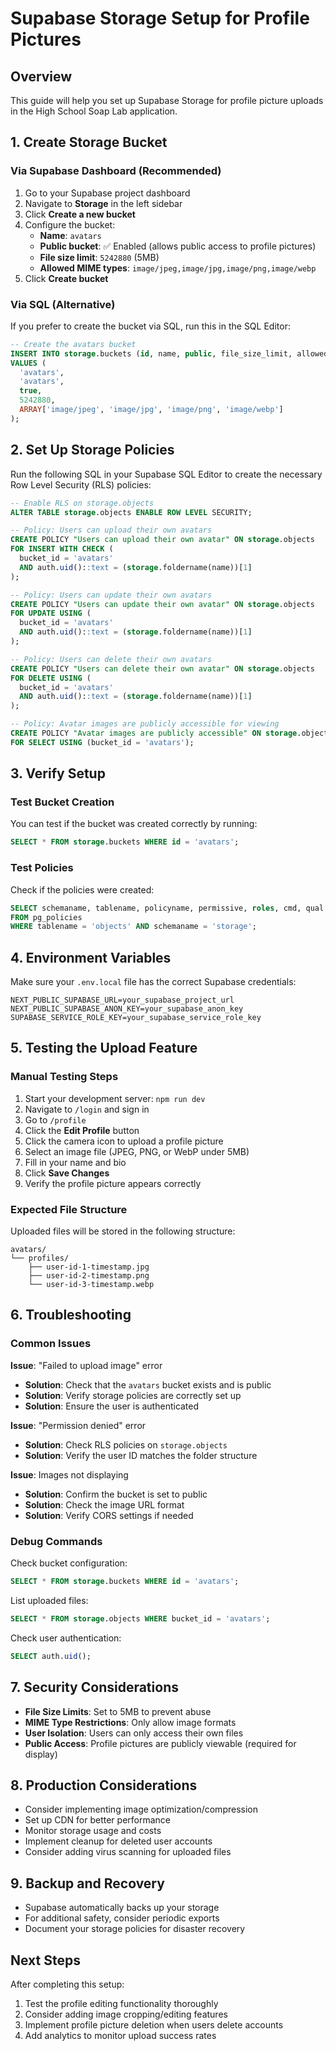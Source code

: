 # Supabase Storage Setup for Profile Pictures

## Overview
This guide will help you set up Supabase Storage for profile picture uploads in the High School Soap Lab application.

## 1. Create Storage Bucket

### Via Supabase Dashboard (Recommended)
1. Go to your Supabase project dashboard
2. Navigate to **Storage** in the left sidebar
3. Click **Create a new bucket**
4. Configure the bucket:
   - **Name**: `avatars`
   - **Public bucket**: ✅ Enabled (allows public access to profile pictures)
   - **File size limit**: `5242880` (5MB)
   - **Allowed MIME types**: `image/jpeg,image/jpg,image/png,image/webp`
5. Click **Create bucket**

### Via SQL (Alternative)
If you prefer to create the bucket via SQL, run this in the SQL Editor:

```sql
-- Create the avatars bucket
INSERT INTO storage.buckets (id, name, public, file_size_limit, allowed_mime_types)
VALUES (
  'avatars',
  'avatars', 
  true,
  5242880,
  ARRAY['image/jpeg', 'image/jpg', 'image/png', 'image/webp']
);
```

## 2. Set Up Storage Policies

Run the following SQL in your Supabase SQL Editor to create the necessary Row Level Security (RLS) policies:

```sql
-- Enable RLS on storage.objects
ALTER TABLE storage.objects ENABLE ROW LEVEL SECURITY;

-- Policy: Users can upload their own avatars
CREATE POLICY "Users can upload their own avatar" ON storage.objects
FOR INSERT WITH CHECK (
  bucket_id = 'avatars' 
  AND auth.uid()::text = (storage.foldername(name))[1]
);

-- Policy: Users can update their own avatars
CREATE POLICY "Users can update their own avatar" ON storage.objects
FOR UPDATE USING (
  bucket_id = 'avatars' 
  AND auth.uid()::text = (storage.foldername(name))[1]
);

-- Policy: Users can delete their own avatars
CREATE POLICY "Users can delete their own avatar" ON storage.objects
FOR DELETE USING (
  bucket_id = 'avatars' 
  AND auth.uid()::text = (storage.foldername(name))[1]
);

-- Policy: Avatar images are publicly accessible for viewing
CREATE POLICY "Avatar images are publicly accessible" ON storage.objects
FOR SELECT USING (bucket_id = 'avatars');
```

## 3. Verify Setup

### Test Bucket Creation
You can test if the bucket was created correctly by running:

```sql
SELECT * FROM storage.buckets WHERE id = 'avatars';
```

### Test Policies
Check if the policies were created:

```sql
SELECT schemaname, tablename, policyname, permissive, roles, cmd, qual 
FROM pg_policies 
WHERE tablename = 'objects' AND schemaname = 'storage';
```

## 4. Environment Variables

Make sure your `.env.local` file has the correct Supabase credentials:

```env
NEXT_PUBLIC_SUPABASE_URL=your_supabase_project_url
NEXT_PUBLIC_SUPABASE_ANON_KEY=your_supabase_anon_key
SUPABASE_SERVICE_ROLE_KEY=your_supabase_service_role_key
```

## 5. Testing the Upload Feature

### Manual Testing Steps
1. Start your development server: `npm run dev`
2. Navigate to `/login` and sign in
3. Go to `/profile`
4. Click the **Edit Profile** button
5. Click the camera icon to upload a profile picture
6. Select an image file (JPEG, PNG, or WebP under 5MB)
7. Fill in your name and bio
8. Click **Save Changes**
9. Verify the profile picture appears correctly

### Expected File Structure
Uploaded files will be stored in the following structure:
```
avatars/
└── profiles/
    ├── user-id-1-timestamp.jpg
    ├── user-id-2-timestamp.png
    └── user-id-3-timestamp.webp
```

## 6. Troubleshooting

### Common Issues

**Issue**: "Failed to upload image" error
- **Solution**: Check that the `avatars` bucket exists and is public
- **Solution**: Verify storage policies are correctly set up
- **Solution**: Ensure the user is authenticated

**Issue**: "Permission denied" error
- **Solution**: Check RLS policies on `storage.objects`
- **Solution**: Verify the user ID matches the folder structure

**Issue**: Images not displaying
- **Solution**: Confirm the bucket is set to public
- **Solution**: Check the image URL format
- **Solution**: Verify CORS settings if needed

### Debug Commands

Check bucket configuration:
```sql
SELECT * FROM storage.buckets WHERE id = 'avatars';
```

List uploaded files:
```sql
SELECT * FROM storage.objects WHERE bucket_id = 'avatars';
```

Check user authentication:
```sql
SELECT auth.uid();
```

## 7. Security Considerations

- **File Size Limits**: Set to 5MB to prevent abuse
- **MIME Type Restrictions**: Only allow image formats
- **User Isolation**: Users can only access their own files
- **Public Access**: Profile pictures are publicly viewable (required for display)

## 8. Production Considerations

- Consider implementing image optimization/compression
- Set up CDN for better performance
- Monitor storage usage and costs
- Implement cleanup for deleted user accounts
- Consider adding virus scanning for uploaded files

## 9. Backup and Recovery

- Supabase automatically backs up your storage
- For additional safety, consider periodic exports
- Document your storage policies for disaster recovery

## Next Steps

After completing this setup:
1. Test the profile editing functionality thoroughly
2. Consider adding image cropping/editing features
3. Implement profile picture deletion when users delete accounts
4. Add analytics to monitor upload success rates
